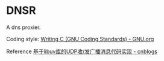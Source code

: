 # DNSR

A dns proxier.


Coding style: [Writing C (GNU Coding Standards) - GNU.org](https://www.gnu.org/prep/standards/html_node/Writing-C.html)

Reference [基于libuv库的UDP收/发广播消息代码实现 - cnblogs](https://www.cnblogs.com/xiemingwang/pool/5576785.html)